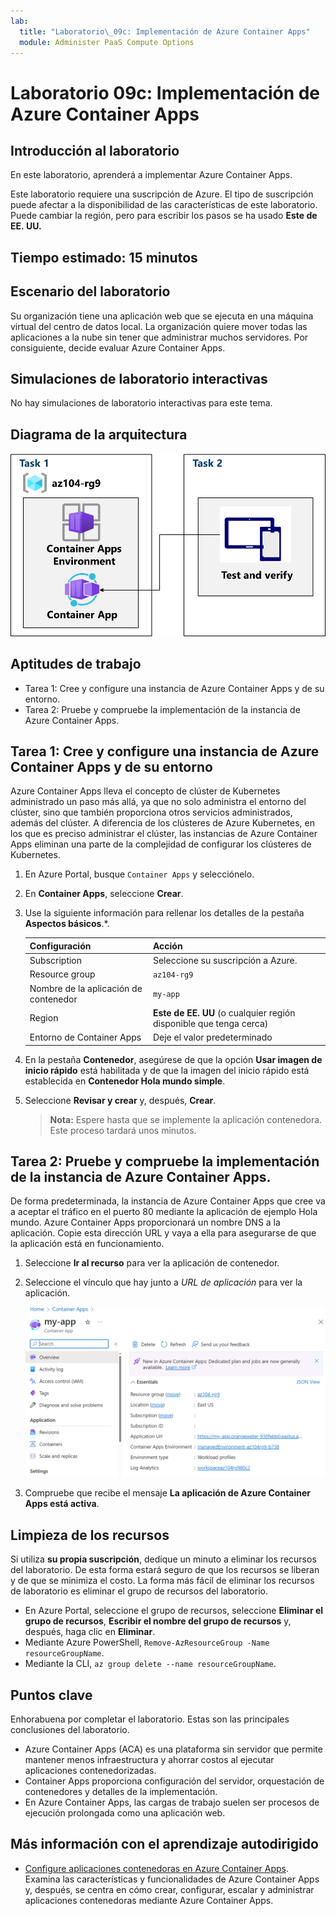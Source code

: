 ```yaml
---
lab:
  title: "Laboratorio\_09c: Implementación de Azure Container Apps"
  module: Administer PaaS Compute Options
---
```


# Laboratorio 09c: Implementación de Azure Container Apps

## Introducción al laboratorio

En este laboratorio, aprenderá a implementar Azure Container Apps.

Este laboratorio requiere una suscripción de Azure. El tipo de suscripción puede afectar a la disponibilidad de las características de este laboratorio. Puede cambiar la región, pero para escribir los pasos se ha usado **Este de EE. UU.**

## Tiempo estimado: 15 minutos

## Escenario del laboratorio

Su organización tiene una aplicación web que se ejecuta en una máquina virtual del centro de datos local. La organización quiere mover todas las aplicaciones a la nube sin tener que administrar muchos servidores. Por consiguiente, decide evaluar Azure Container Apps.

## Simulaciones de laboratorio interactivas

No hay simulaciones de laboratorio interactivas para este tema. 

## Diagrama de la arquitectura

![Diagrama de las tareas.](../media/az104-lab09b-aca-architecture.png)

## Aptitudes de trabajo

- Tarea 1: Cree y configure una instancia de Azure Container Apps y de su entorno.
- Tarea 2: Pruebe y compruebe la implementación de la instancia de Azure Container Apps.

## Tarea 1: Cree y configure una instancia de Azure Container Apps y de su entorno

Azure Container Apps lleva el concepto de clúster de Kubernetes administrado un paso más allá, ya que no solo administra el entorno del clúster, sino que también proporciona otros servicios administrados, además del clúster. A diferencia de los clústeres de Azure Kubernetes, en los que es preciso administrar el clúster, las instancias de Azure Container Apps eliminan una parte de la complejidad de configurar los clústeres de Kubernetes.

1. En Azure Portal, busque `Container Apps` y selecciónelo.

1. En **Container Apps**, seleccione **Crear**.

1. Use la siguiente información para rellenar los detalles de la pestaña **Aspectos básicos**.*.

    | Configuración | Acción |
    |---|---|
    | Subscription | Seleccione su suscripción a Azure. |
    | Resource group | `az104-rg9` |
    | Nombre de la aplicación de contenedor |  `my-app` |
    | Region    | **Este de EE. UU** (o cualquier región disponible que tenga cerca) |
    | Entorno de Container Apps | Deje el valor predeterminado |

1. En la pestaña **Contenedor**, asegúrese de que la opción **Usar imagen de inicio rápido** está habilitada y de que la imagen del inicio rápido está establecida en **Contenedor Hola mundo simple**.

1. Seleccione **Revisar y crear** y, después, **Crear**.

    >**Nota:** Espere hasta que se implemente la aplicación contenedora. Este proceso tardará unos minutos. 
 
## Tarea 2: Pruebe y compruebe la implementación de la instancia de Azure Container Apps.

De forma predeterminada, la instancia de Azure Container Apps que cree va a aceptar el tráfico en el puerto 80 mediante la aplicación de ejemplo Hola mundo. Azure Container Apps proporcionará un nombre DNS a la aplicación. Copie esta dirección URL y vaya a ella para asegurarse de que la aplicación está en funcionamiento.

1. Seleccione **Ir al recurso** para ver la aplicación de contenedor.

1. Seleccione el vínculo que hay junto a *URL de aplicación* para ver la aplicación.

    ![Captura de pantalla de la página de información general de ACA en el portal.](../media/az104-lab09b-aca-overview.png)

1. Compruebe que recibe el mensaje **La aplicación de Azure Container Apps está activa**.
   
## Limpieza de los recursos

Si utiliza **su propia suscripción**, dedique un minuto a eliminar los recursos del laboratorio. De esta forma estará seguro de que los recursos se liberan y de que se minimiza el costo. La forma más fácil de eliminar los recursos de laboratorio es eliminar el grupo de recursos del laboratorio. 

+ En Azure Portal, seleccione el grupo de recursos, seleccione **Eliminar el grupo de recursos**, **Escribir el nombre del grupo de recursos** y, después, haga clic en **Eliminar**.
+ Mediante Azure PowerShell, `Remove-AzResourceGroup -Name resourceGroupName`.
+ Mediante la CLI, `az group delete --name resourceGroupName`.



## Puntos clave

Enhorabuena por completar el laboratorio. Estas son las principales conclusiones del laboratorio. 

+ Azure Container Apps (ACA) es una plataforma sin servidor que permite mantener menos infraestructura y ahorrar costos al ejecutar aplicaciones contenedorizadas.
+ Container Apps proporciona configuración del servidor, orquestación de contenedores y detalles de la implementación. 
+ En Azure Container Apps, las cargas de trabajo suelen ser procesos de ejecución prolongada como una aplicación web.

## Más información con el aprendizaje autodirigido

+ [Configure aplicaciones contenedoras en Azure Container Apps](https://learn.microsoft.com/training/modules/configure-container-app-azure-container-apps/). Examina las características y funcionalidades de Azure Container Apps y, después, se centra en cómo crear, configurar, escalar y administrar aplicaciones contenedoras mediante Azure Container Apps.
     
